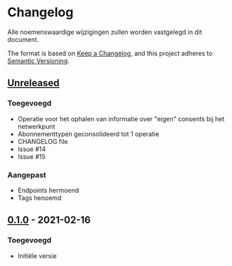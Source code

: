 # Changelog

Alle noemenswaardige wijzigingen zullen worden vastgelegd in dit document.

The format is based on [Keep a Changelog](https://keepachangelog.com/en/1.0.0/),
and this project adheres to [Semantic Versioning](https://semver.org/spec/v2.0.0.html).

## [Unreleased]

### Toegevoegd 
- Operatie voor het ophalen van informatie over "eigen" consents bij het netwerkpunt
- Abonnementtypen geconsolideerd tot 1 operatie
- CHANGELOG file
- Issue #14
- Issue #15

### Aangepast
- Endpoints hermoend
- Tags henoemd

## [0.1.0] - 2021-02-16

### Toegevoegd

- Initiële versie

[unreleased]: https://github.com/iStandaarden/iWlz-generiek/compare/main...0.2.0
[0.1.0]: https://github.com/iStandaarden/iWlz-generiek/releases/tag/iWlz-gen-v0.1.0